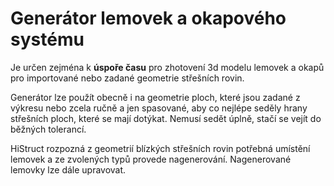 # Generátor lemovek a okapového systému

Je určen zejména k **úspoře času** pro zhotovení 3d modelu lemovek a okapů pro importované nebo zadané geometrie střešních rovin.

Generátor lze použít obecně i na geometrie ploch, které jsou zadané z výkresu nebo zcela ručně a jen spasované, aby co nejlépe seděly hrany střešních ploch, které se mají dotýkat. Nemusí sedět úplně, stačí se vejít do běžných tolerancí.

HiStruct rozpozná z geometrií blízkých střešních rovin potřebná umístění lemovek a ze zvolených typů provede nagenerování. Nagenerované lemovky lze dále upravovat.
